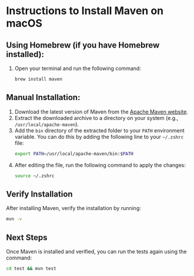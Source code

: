 # Instructions to Install Maven on macOS

## Using Homebrew (if you have Homebrew installed):
1. Open your terminal and run the following command:
   ```bash
   brew install maven
   ```

## Manual Installation:
1. Download the latest version of Maven from the [Apache Maven website](https://maven.apache.org/download.cgi).
2. Extract the downloaded archive to a directory on your system (e.g., `/usr/local/apache-maven`).
3. Add the `bin` directory of the extracted folder to your `PATH` environment variable. You can do this by adding the following line to your `~/.zshrc` file:
   ```bash
   export PATH=/usr/local/apache-maven/bin:$PATH
   ```
4. After editing the file, run the following command to apply the changes:
   ```bash
   source ~/.zshrc
   ```

## Verify Installation
After installing Maven, verify the installation by running:
```bash
mvn -v
```

## Next Steps
Once Maven is installed and verified, you can run the tests again using the command:
```bash
cd test && mvn test
